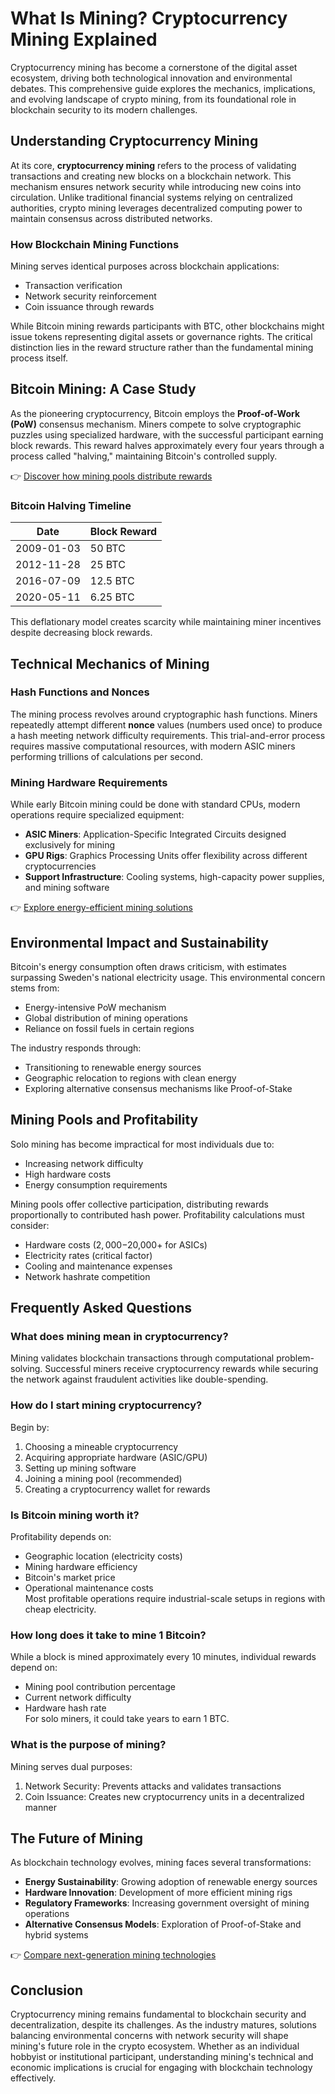 # What Is Mining? Cryptocurrency Mining Explained

Cryptocurrency mining has become a cornerstone of the digital asset ecosystem, driving both technological innovation and environmental debates. This comprehensive guide explores the mechanics, implications, and evolving landscape of crypto mining, from its foundational role in blockchain security to its modern challenges.

## Understanding Cryptocurrency Mining

At its core, **cryptocurrency mining** refers to the process of validating transactions and creating new blocks on a blockchain network. This mechanism ensures network security while introducing new coins into circulation. Unlike traditional financial systems relying on centralized authorities, crypto mining leverages decentralized computing power to maintain consensus across distributed networks.

### How Blockchain Mining Functions

Mining serves identical purposes across blockchain applications:  
- Transaction verification  
- Network security reinforcement  
- Coin issuance through rewards  

While Bitcoin mining rewards participants with BTC, other blockchains might issue tokens representing digital assets or governance rights. The critical distinction lies in the reward structure rather than the fundamental mining process itself.

## Bitcoin Mining: A Case Study

As the pioneering cryptocurrency, Bitcoin employs the **Proof-of-Work (PoW)** consensus mechanism. Miners compete to solve cryptographic puzzles using specialized hardware, with the successful participant earning block rewards. This reward halves approximately every four years through a process called "halving," maintaining Bitcoin's controlled supply.

👉 [Discover how mining pools distribute rewards](https://bit.ly/okx-bonus)

### Bitcoin Halving Timeline
| Date       | Block Reward |
|------------|--------------|
| 2009-01-03 | 50 BTC       |
| 2012-11-28 | 25 BTC       |
| 2016-07-09 | 12.5 BTC     |
| 2020-05-11 | 6.25 BTC     |

This deflationary model creates scarcity while maintaining miner incentives despite decreasing block rewards.

## Technical Mechanics of Mining

### Hash Functions and Nonces

The mining process revolves around cryptographic hash functions. Miners repeatedly attempt different **nonce** values (numbers used once) to produce a hash meeting network difficulty requirements. This trial-and-error process requires massive computational resources, with modern ASIC miners performing trillions of calculations per second.

### Mining Hardware Requirements

While early Bitcoin mining could be done with standard CPUs, modern operations require specialized equipment:
- **ASIC Miners**: Application-Specific Integrated Circuits designed exclusively for mining  
- **GPU Rigs**: Graphics Processing Units offer flexibility across different cryptocurrencies  
- **Support Infrastructure**: Cooling systems, high-capacity power supplies, and mining software  

👉 [Explore energy-efficient mining solutions](https://bit.ly/okx-bonus)

## Environmental Impact and Sustainability

Bitcoin's energy consumption often draws criticism, with estimates surpassing Sweden's national electricity usage. This environmental concern stems from:
- Energy-intensive PoW mechanism  
- Global distribution of mining operations  
- Reliance on fossil fuels in certain regions  

The industry responds through:
- Transitioning to renewable energy sources  
- Geographic relocation to regions with clean energy  
- Exploring alternative consensus mechanisms like Proof-of-Stake  

## Mining Pools and Profitability

Solo mining has become impractical for most individuals due to:
- Increasing network difficulty  
- High hardware costs  
- Energy consumption requirements  

Mining pools offer collective participation, distributing rewards proportionally to contributed hash power. Profitability calculations must consider:
- Hardware costs ($2,000-$20,000+ for ASICs)  
- Electricity rates (critical factor)  
- Cooling and maintenance expenses  
- Network hashrate competition  

## Frequently Asked Questions

### What does mining mean in cryptocurrency?
Mining validates blockchain transactions through computational problem-solving. Successful miners receive cryptocurrency rewards while securing the network against fraudulent activities like double-spending.

### How do I start mining cryptocurrency?
Begin by:
1. Choosing a mineable cryptocurrency  
2. Acquiring appropriate hardware (ASIC/GPU)  
3. Setting up mining software  
4. Joining a mining pool (recommended)  
5. Creating a cryptocurrency wallet for rewards  

### Is Bitcoin mining worth it?
Profitability depends on:
- Geographic location (electricity costs)  
- Mining hardware efficiency  
- Bitcoin's market price  
- Operational maintenance costs  
Most profitable operations require industrial-scale setups in regions with cheap electricity.

### How long does it take to mine 1 Bitcoin?
While a block is mined approximately every 10 minutes, individual rewards depend on:
- Mining pool contribution percentage  
- Current network difficulty  
- Hardware hash rate  
For solo miners, it could take years to earn 1 BTC.

### What is the purpose of mining?
Mining serves dual purposes:
1. Network Security: Prevents attacks and validates transactions  
2. Coin Issuance: Creates new cryptocurrency units in a decentralized manner  

## The Future of Mining

As blockchain technology evolves, mining faces several transformations:
- **Energy Sustainability**: Growing adoption of renewable energy sources  
- **Hardware Innovation**: Development of more efficient mining rigs  
- **Regulatory Frameworks**: Increasing government oversight of mining operations  
- **Alternative Consensus Models**: Exploration of Proof-of-Stake and hybrid systems  

👉 [Compare next-generation mining technologies](https://bit.ly/okx-bonus)

## Conclusion

Cryptocurrency mining remains fundamental to blockchain security and decentralization, despite its challenges. As the industry matures, solutions balancing environmental concerns with network security will shape mining's future role in the crypto ecosystem. Whether as an individual hobbyist or institutional participant, understanding mining's technical and economic implications is crucial for engaging with blockchain technology effectively.